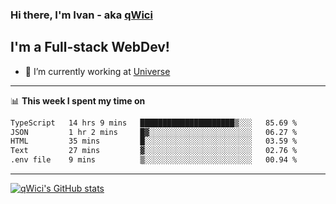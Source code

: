 ### Hi there, I'm Ivan - aka [qWici][website]

## I'm a Full-stack WebDev!
- 🔭 I’m currently working at [Universe][universe]

---

📊 **This week I spent my time on**
<!--START_SECTION:waka-->

```txt
TypeScript   14 hrs 9 mins   █████████████████████▒░░░   85.69 %
JSON         1 hr 2 mins     █▓░░░░░░░░░░░░░░░░░░░░░░░   06.27 %
HTML         35 mins         █░░░░░░░░░░░░░░░░░░░░░░░░   03.59 %
Text         27 mins         ▓░░░░░░░░░░░░░░░░░░░░░░░░   02.76 %
.env file    9 mins          ▒░░░░░░░░░░░░░░░░░░░░░░░░   00.94 %
```

<!--END_SECTION:waka-->

---

[![qWici's GitHub stats](https://github-readme-stats.vercel.app/api?username=qWici)](https://github.com/qWici/github-readme-stats)

[website]: https://devkucher.com
[twitter]: https://twitter.com/KucherDev
[linkedin]: https://www.linkedin.com/in/ivankucher
[universe]: https://universeapps.limited
